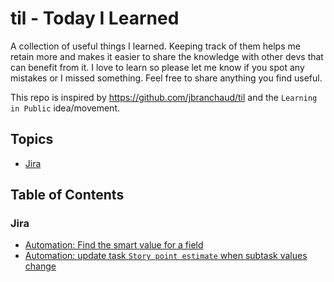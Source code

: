 # til - Today I Learned

A collection of useful things I learned. Keeping track of them helps me retain more and makes it easier to share the knowledge with other devs that can benefit from it. I love to learn so please let me know if you spot any mistakes or I missed something. Feel free to share anything you find useful.

This repo is inspired by https://github.com/jbranchaud/til and the `Learning in Public` idea/movement.

## Topics

* [Jira](#jira)

## Table of Contents

### Jira

* [Automation: Find the smart value for a field](jira/automation-find-smart-value-for-field.md)
* [Automation: update task `Story point estimate` when subtask values change](jira/automatic-sum-of-story-point-estimate.md)
